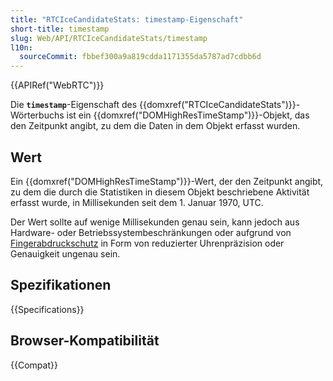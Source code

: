 ```yaml
---
title: "RTCIceCandidateStats: timestamp-Eigenschaft"
short-title: timestamp
slug: Web/API/RTCIceCandidateStats/timestamp
l10n:
  sourceCommit: fbbef300a9a819cdda1171355da5787ad7cdbb6d
---
```


{{APIRef("WebRTC")}}

Die **`timestamp`**-Eigenschaft des {{domxref("RTCIceCandidateStats")}}-Wörterbuchs ist ein {{domxref("DOMHighResTimeStamp")}}-Objekt, das den Zeitpunkt angibt, zu dem die Daten in dem Objekt erfasst wurden.

## Wert

Ein {{domxref("DOMHighResTimeStamp")}}-Wert, der den Zeitpunkt angibt, zu dem die durch die Statistiken in diesem Objekt beschriebene Aktivität erfasst wurde, in Millisekunden seit dem 1. Januar 1970, UTC.

Der Wert sollte auf wenige Millisekunden genau sein, kann jedoch aus Hardware- oder Betriebssystembeschränkungen oder aufgrund von [Fingerabdruckschutz](/de/docs/Glossary/Fingerprinting) in Form von reduzierter Uhrenpräzision oder Genauigkeit ungenau sein.

## Spezifikationen

{{Specifications}}

## Browser-Kompatibilität

{{Compat}}
